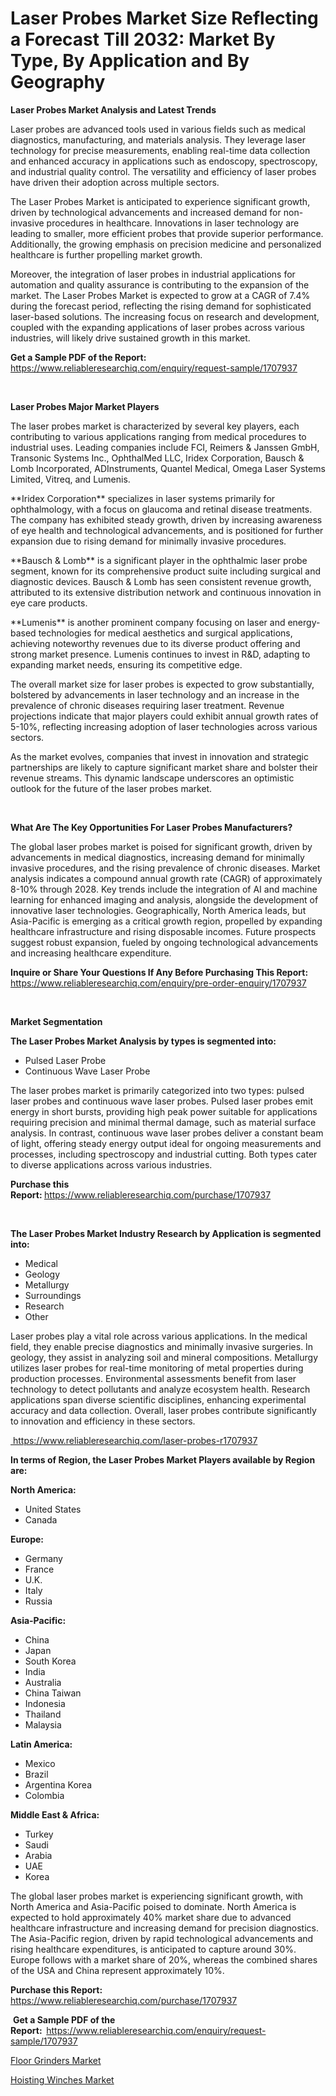 <p><h1>Laser Probes Market Size Reflecting a Forecast Till 2032: Market By Type, By Application and By Geography</h1></p><p><strong>Laser Probes Market Analysis and Latest Trends</strong></p>
<p><p>Laser probes are advanced tools used in various fields such as medical diagnostics, manufacturing, and materials analysis. They leverage laser technology for precise measurements, enabling real-time data collection and enhanced accuracy in applications such as endoscopy, spectroscopy, and industrial quality control. The versatility and efficiency of laser probes have driven their adoption across multiple sectors.</p><p>The Laser Probes Market is anticipated to experience significant growth, driven by technological advancements and increased demand for non-invasive procedures in healthcare. Innovations in laser technology are leading to smaller, more efficient probes that provide superior performance. Additionally, the growing emphasis on precision medicine and personalized healthcare is further propelling market growth. </p><p>Moreover, the integration of laser probes in industrial applications for automation and quality assurance is contributing to the expansion of the market. The Laser Probes Market is expected to grow at a CAGR of 7.4% during the forecast period, reflecting the rising demand for sophisticated laser-based solutions. The increasing focus on research and development, coupled with the expanding applications of laser probes across various industries, will likely drive sustained growth in this market.</p></p>
<p><strong>Get a Sample PDF of the Report:&nbsp;</strong> <a href="https://www.reliableresearchiq.com/enquiry/request-sample/1707937?utm_campaign=1123&utm_medium=2&utm_source=Github&utm_content=ia&utm_term=16022025&utm_id=laser-probes">https://www.reliableresearchiq.com/enquiry/request-sample/1707937</a></p>
<p>&nbsp;</p>
<p><strong>Laser Probes Major Market Players</strong></p>
<p><p>The laser probes market is characterized by several key players, each contributing to various applications ranging from medical procedures to industrial uses. Leading companies include FCI, Reimers & Janssen GmbH, Transonic Systems Inc., OphthalMed LLC, Iridex Corporation, Bausch & Lomb Incorporated, ADInstruments, Quantel Medical, Omega Laser Systems Limited, Vitreq, and Lumenis.</p><p>**Iridex Corporation** specializes in laser systems primarily for ophthalmology, with a focus on glaucoma and retinal disease treatments. The company has exhibited steady growth, driven by increasing awareness of eye health and technological advancements, and is positioned for further expansion due to rising demand for minimally invasive procedures.</p><p>**Bausch & Lomb** is a significant player in the ophthalmic laser probe segment, known for its comprehensive product suite including surgical and diagnostic devices. Bausch & Lomb has seen consistent revenue growth, attributed to its extensive distribution network and continuous innovation in eye care products.</p><p>**Lumenis** is another prominent company focusing on laser and energy-based technologies for medical aesthetics and surgical applications, achieving noteworthy revenues due to its diverse product offering and strong market presence. Lumenis continues to invest in R&D, adapting to expanding market needs, ensuring its competitive edge.</p><p>The overall market size for laser probes is expected to grow substantially, bolstered by advancements in laser technology and an increase in the prevalence of chronic diseases requiring laser treatment. Revenue projections indicate that major players could exhibit annual growth rates of 5-10%, reflecting increasing adoption of laser technologies across various sectors.</p><p>As the market evolves, companies that invest in innovation and strategic partnerships are likely to capture significant market share and bolster their revenue streams. This dynamic landscape underscores an optimistic outlook for the future of the laser probes market.</p></p>
<p>&nbsp;</p>
<p><strong>What Are The Key Opportunities For Laser Probes Manufacturers?</strong></p>
<p><p>The global laser probes market is poised for significant growth, driven by advancements in medical diagnostics, increasing demand for minimally invasive procedures, and the rising prevalence of chronic diseases. Market analysis indicates a compound annual growth rate (CAGR) of approximately 8-10% through 2028. Key trends include the integration of AI and machine learning for enhanced imaging and analysis, alongside the development of innovative laser technologies. Geographically, North America leads, but Asia-Pacific is emerging as a critical growth region, propelled by expanding healthcare infrastructure and rising disposable incomes. Future prospects suggest robust expansion, fueled by ongoing technological advancements and increasing healthcare expenditure.</p></p>
<p><strong>Inquire or Share Your Questions If Any Before Purchasing This Report:</strong> <a href="https://www.reliableresearchiq.com/enquiry/pre-order-enquiry/1707937?utm_campaign=1123&utm_medium=2&utm_source=Github&utm_content=ia&utm_term=16022025&utm_id=laser-probes">https://www.reliableresearchiq.com/enquiry/pre-order-enquiry/1707937</a></p>
<p>&nbsp;</p>
<p><strong>Market Segmentation</strong></p>
<p><strong>The Laser Probes Market Analysis by types is segmented into:</strong></p>
<p><ul><li>Pulsed Laser Probe</li><li>Continuous Wave Laser Probe</li></ul></p>
<p><p>The laser probes market is primarily categorized into two types: pulsed laser probes and continuous wave laser probes. Pulsed laser probes emit energy in short bursts, providing high peak power suitable for applications requiring precision and minimal thermal damage, such as material surface analysis. In contrast, continuous wave laser probes deliver a constant beam of light, offering steady energy output ideal for ongoing measurements and processes, including spectroscopy and industrial cutting. Both types cater to diverse applications across various industries.</p></p>
<p><strong>Purchase this Report:&nbsp;</strong><a href="https://www.reliableresearchiq.com/purchase/1707937?utm_campaign=1123&utm_medium=2&utm_source=Github&utm_content=ia&utm_term=16022025&utm_id=laser-probes">https://www.reliableresearchiq.com/purchase/1707937</a></p>
<p>&nbsp;</p>
<p><strong>The Laser Probes Market Industry Research by Application is segmented into:</strong></p>
<p><ul><li>Medical</li><li>Geology</li><li>Metallurgy</li><li>Surroundings</li><li>Research</li><li>Other</li></ul></p>
<p><p>Laser probes play a vital role across various applications. In the medical field, they enable precise diagnostics and minimally invasive surgeries. In geology, they assist in analyzing soil and mineral compositions. Metallurgy utilizes laser probes for real-time monitoring of metal properties during production processes. Environmental assessments benefit from laser technology to detect pollutants and analyze ecosystem health. Research applications span diverse scientific disciplines, enhancing experimental accuracy and data collection. Overall, laser probes contribute significantly to innovation and efficiency in these sectors.</p></p>
<p><a href="https://www.reliableresearchiq.com/laser-probes-r1707937?utm_campaign=1123&utm_medium=2&utm_source=Github&utm_content=ia&utm_term=16022025&utm_id=laser-probes">&nbsp;https://www.reliableresearchiq.com/laser-probes-r1707937</a></p>
<p><strong>In terms of Region, the Laser Probes Market Players available by Region are:</strong></p>
<p>
    <p> <strong> North America: </strong>
        <ul>
            <li>United States</li>
            <li>Canada</li>
        </ul>
        </p> 
    <p> <strong> Europe: </strong>
        <ul>
            <li>Germany</li>
            <li>France</li>
            <li>U.K.</li>
            <li>Italy</li>
            <li>Russia</li>
        </ul>
        </p> 
    <p> <strong> Asia-Pacific: </strong>
        <ul>
            <li>China</li>
            <li>Japan</li>
            <li>South Korea</li>
            <li>India</li>
            <li>Australia</li>
            <li>China Taiwan</li>
            <li>Indonesia</li>
            <li>Thailand</li>
            <li>Malaysia</li>
        </ul>
        </p> 
    <p> <strong> Latin America: </strong>
        <ul>
            <li>Mexico</li>
            <li>Brazil</li>
            <li>Argentina Korea</li>
            <li>Colombia</li>
        </ul>
        </p> 
    <p> <strong> Middle East & Africa: </strong>
        <ul>
            <li>Turkey</li>
            <li>Saudi</li>
            <li>Arabia</li>
            <li>UAE</li>
            <li>Korea</li>
        </ul>
    </p>
    </p>
<p><p>The global laser probes market is experiencing significant growth, with North America and Asia-Pacific poised to dominate. North America is expected to hold approximately 40% market share due to advanced healthcare infrastructure and increasing demand for precision diagnostics. The Asia-Pacific region, driven by rapid technological advancements and rising healthcare expenditures, is anticipated to capture around 30%. Europe follows with a market share of 20%, whereas the combined shares of the USA and China represent approximately 10%.</p></p>
<p><strong>Purchase this Report: </strong><a href="https://www.reliableresearchiq.com/purchase/1707937?utm_campaign=1123&utm_medium=2&utm_source=Github&utm_content=ia&utm_term=16022025&utm_id=laser-probes">https://www.reliableresearchiq.com/purchase/1707937</a></p>
<p>&nbsp;<strong>Get a Sample PDF of the Report:&nbsp;&nbsp;</strong><a href="https://www.reliableresearchiq.com/enquiry/request-sample/1707937?utm_campaign=1123&utm_medium=2&utm_source=Github&utm_content=ia&utm_term=16022025&utm_id=laser-probes">https://www.reliableresearchiq.com/enquiry/request-sample/1707937</a></p>
<p><strong></strong></p>
<p><p><a href="https://github.com/shamyzinniwl/Market-Research-Report-List-1/blob/main/floor-grinders-market.md?utm_campaign=1123&utm_medium=2&utm_source=Github&utm_content=ia&utm_term=16022025&utm_id=laser-probes">Floor Grinders Market</a></p><p><a href="https://github.com/bulkagumanvv/Market-Research-Report-List-1/blob/main/hoisting-winches-market.md?utm_campaign=1123&utm_medium=2&utm_source=Github&utm_content=ia&utm_term=16022025&utm_id=laser-probes">Hoisting Winches Market</a></p></p>